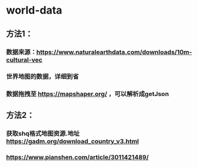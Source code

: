 # world-data

## 方法1：
### 数据来源：https://www.naturalearthdata.com/downloads/10m-cultural-vec
### 世界地图的数据，详细到省
### 数据拖拽至 https://mapshaper.org/ ，可以解析成getJson

## 方法2：
### 获取shq格式地图资源.地址 https://gadm.org/download_country_v3.html
### https://www.pianshen.com/article/3011421489/
